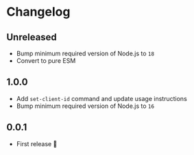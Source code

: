 # Changelog

## Unreleased

- Bump minimum required version of Node.js to `18`
- Convert to pure ESM

## 1.0.0

- Add `set-client-id` command and update usage instructions
- Bump minimum required version of Node.js to `16`

## 0.0.1

- First release 🎉
